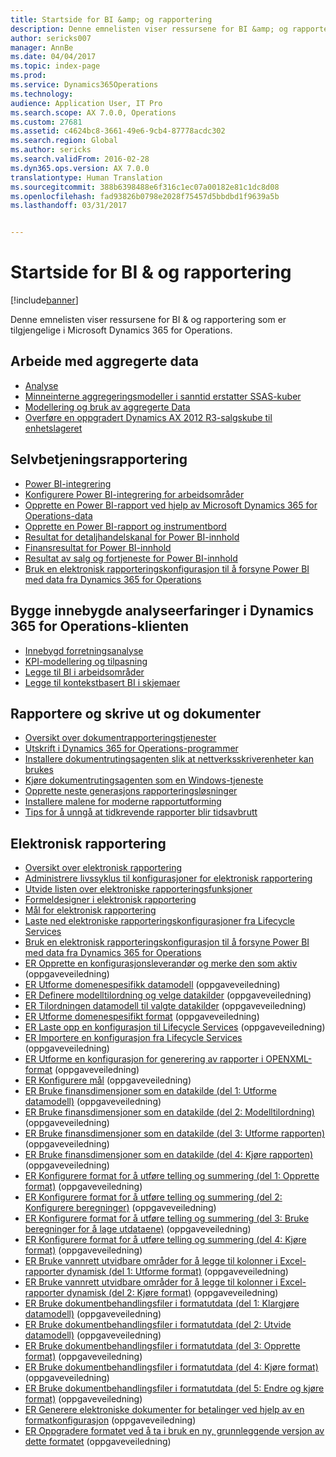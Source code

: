```yaml
---
title: Startside for BI &amp; og rapportering
description: Denne emnelisten viser ressursene for BI &amp; og rapportering som er tilgjengelige i Microsoft Dynamics 365 for Operations.
author: sericks007
manager: AnnBe
ms.date: 04/04/2017
ms.topic: index-page
ms.prod: 
ms.service: Dynamics365Operations
ms.technology: 
audience: Application User, IT Pro
ms.search.scope: AX 7.0.0, Operations
ms.custom: 27681
ms.assetid: c4624bc8-3661-49e6-9cb4-87778acdc302
ms.search.region: Global
ms.author: sericks
ms.search.validFrom: 2016-02-28
ms.dyn365.ops.version: AX 7.0.0
translationtype: Human Translation
ms.sourcegitcommit: 388b6398488e6f316c1ec07a00182e81c1dc8d08
ms.openlocfilehash: fad93826b0798e2028f75457d5bbdbd1f9639a5b
ms.lasthandoff: 03/31/2017


---
```


# <a name="bi-amp-reporting-home-page"></a>Startside for BI &amp; og rapportering

[!include[banner](../includes/banner.md)]


Denne emnelisten viser ressursene for BI &amp; og rapportering som er tilgjengelige i Microsoft Dynamics 365 for Operations. 

<a name="working-with-aggregate-data"></a>Arbeide med aggregerte data
---------------------------

-   [Analyse](analytics.md)
-   [Minneinterne aggregeringsmodeller i sanntid erstatter SSAS-kuber](..\migration-upgrade\in-memory-real-time-aggregate-models.md)
-   [Modellering og bruk av aggregerte Data](model-aggregate-data.md)
-   [Overføre en oppgradert Dynamics AX 2012 R3-salgskube til enhetslageret](..\migration-upgrade\migrate-upgraded-cube-entity-store.md)

## <a name="self-service-reporting"></a>Selvbetjeningsrapportering
-   [Power BI-integrering](power-bi-integration.md)
-   [Konfigurere Power BI-integrering for arbeidsområder](configure-power-bi-integration.md)
-   [Opprette en Power BI-rapport ved hjelp av Microsoft Dynamics 365 for Operations-data](create-powerbi-report-data.md)
-   [Opprette en Power BI-rapport og instrumentbord](create-powerbi-report-dashboard.md)
-   [Resultat for detaljhandelskanal for Power BI-innhold](retail-channel-performance-dashboard-power-bi-data.md)
-   [Finansresultat for Power BI-innhold](financial-performance-power-bi-content-pack.md)
-   [Resultat av salg og fortjeneste for Power BI-innhold](sales-profitability-performance-content-pack.md)
-   [Bruk en elektronisk rapporteringskonfigurasjon til å forsyne Power BI med data fra Dynamics 365 for Operations](general-electronic-reporting-report-configuration-get-data-powerbi.md)

## <a name="building-embedded-analytical-experiences-in-the-dynamics-365-for-operations-client"></a>Bygge innebygde analyseerfaringer i Dynamics 365 for Operations-klienten
-   [Innebygd forretningsanalyse](analytics.md#embedded-business-intelligence)
-   [KPI-modellering og tilpasning](analytics.md#kpi-modeling-and-customization)
-   [Legge til BI i arbeidsområder](add-bi-workspaces.md)
-   [Legge til kontekstbasert BI i skjemaer](add-contextual-bi-forms.md)

## <a name="document-reporting-and-printing"></a>Rapportere og skrive ut og dokumenter
-   [Oversikt over dokumentrapporteringstjenester](document-reporting-services.md)
-   [Utskrift i Dynamics 365 for Operations-programmer](print-documents.md)
-   [Installere dokumentrutingsagenten slik at nettverksskriverenheter kan brukes](install-document-routing-agent.md)
-   [Kjøre dokumentrutingsagenten som en Windows-tjeneste](run-document-routing-agent-as-windows-service.md)
-   [Opprette neste generasjons rapporteringsløsninger](create-nextgen-reporting-solutions.md)
-   [Installere malene for moderne rapportutforming](install-modern-report-design-templates.md)
-   [Tips for å unngå at tidkrevende rapporter blir tidsavbrutt](prevent-long-running-reports-timing-out.md)

## <a name="electronic-reporting"></a>Elektronisk rapportering
-   [Oversikt over elektronisk rapportering](general-electronic-reporting.md)
-   [Administrere livssyklus til konfigurasjoner for elektronisk rapportering](general-electronic-reporting-manage-configuration-lifecycle.md)
-   [Utvide listen over elektroniske rapporteringsfunksjoner](general-electronic-reporting-formulas-list-extension.md)
-   [Formeldesigner i elektronisk rapportering](general-electronic-reporting-formula-designer.md)
-   [Mål for elektronisk rapportering](electronic-reporting-destinations.md)
-   [Laste ned elektroniske rapporteringskonfigurasjoner fra Lifecycle Services](download-electronic-reporting-configuration-lcs.md)
-   [Bruk en elektronisk rapporteringskonfigurasjon til å forsyne Power BI med data fra Dynamics 365 for Operations](general-electronic-reporting-report-configuration-get-data-powerbi.md)
-   [ER Opprette en konfigurasjonsleverandør og merke den som aktiv](http://ax.help.dynamics.com/en/wiki/er-select-service-provider/) (oppgaveveiledning)
-   [ER Utforme domenespesifikk datamodell](http://ax.help.dynamics.com/en/wiki/er-design-domain-specific-data-model/) (oppgaveveiledning)
-   [ER Definere modelltilordning og velge datakilder](http://ax.help.dynamics.com/en/wiki/er-define-model-mapping-and-select-data-sources/) (oppgaveveiledning)
-   [ER Tilordningen datamodell til valgte datakilder](http://ax.help.dynamics.com/en/wiki/er-map-data-model-to-selected-data-sources/) (oppgaveveiledning)
-   [ER Utforme domenespesifikt format](http://ax.help.dynamics.com/en/wiki/er-design-domain-specific-format/) (oppgaveveiledning)
-   [ER Laste opp en konfigurasjon til Lifecycle Services](http://ax.help.dynamics.com/en/wiki/upload-a-configuration-into-lifecycle-services/) (oppgaveveiledning)
-   [ER Importere en konfigurasjon fra Lifecycle Services](http://ax.help.dynamics.com/en/wiki/import-a-configuration-from-lifecycle-services/) (oppgaveveiledning)
-   [ER Utforme en konfigurasjon for generering av rapporter i OPENXML-format](http://ax.help.dynamics.com/en/wiki/design-a-configuration-for-generating-reports-in-openxml-format/) (oppgaveveiledning)
-   [ER Konfigurere mål](http://ax.help.dynamics.com/en/wiki/configure-destinations/) (oppgaveveiledning)
-   [ER Bruke finansdimensjoner som en datakilde (del 1: Utforme datamodell)](http://ax.help.dynamics.com/en/wiki/er-use-financial-dimensions-as-a-data-source-part-1-design-data-model/) (oppgaveveiledning)
-   [ER Bruke finansdimensjoner som en datakilde (del 2: Modelltilordning)](http://ax.help.dynamics.com/en/wiki/er-use-financial-dimensions-as-a-data-source-part-2-model-mapping/) (oppgaveveiledning)
-   [ER Bruke finansdimensjoner som en datakilde (del 3: Utforme rapporten)](http://ax.help.dynamics.com/en/wiki/er-use-financial-dimensions-as-a-data-source-part-3-design-the-report/) (oppgaveveiledning)
-   [ER Bruke finansdimensjoner som en datakilde (del 4: Kjøre rapporten)](http://ax.help.dynamics.com/en/wiki/er-use-financial-dimensions-as-a-data-source-part-4-run-the-report/) (oppgaveveiledning)
-   [ER Konfigurere format for å utføre telling og summering (del 1: Opprette format)](http://ax.help.dynamics.com/en/wiki/er-configure-format-to-do-counting-and-summing-part-1-create-format/) (oppgaveveiledning)
-   [ER Konfigurere format for å utføre telling og summering (del 2: Konfigurere beregninger)](http://ax.help.dynamics.com/en/wiki/er-configure-format-to-do-counting-and-summing-part-2-configure-computations/) (oppgaveveiledning)
-   [ER Konfigurere format for å utføre telling og summering (del 3: Bruke beregninger for å lage utdataene)](http://ax.help.dynamics.com/en/wiki/er-configure-format-to-do-counting-and-summing-part-3-use-computations-to-make-the-output/) (oppgaveveiledning)
-   [ER Konfigurere format for å utføre telling og summering (del 4: Kjøre format)](http://ax.help.dynamics.com/en/wiki/er-configure-format-to-do-counting-and-summing-part-4-run-format/) (oppgaveveiledning)
-   [ER Bruke vannrett utvidbare områder for å legge til kolonner i Excel-rapporter dynamisk (del 1: Utforme format)](http://ax.help.dynamics.com/en/wiki/er-use-horizontally-expandable-ranges-to-dynamically-add-columns-in-excel-reports-part-1-design-format/) (oppgaveveiledning)
-   [ER Bruke vannrett utvidbare områder for å legge til kolonner i Excel-rapporter dynamisk (del 2: Kjøre format)](http://ax.help.dynamics.com/en/wiki/er-use-horizontally-expandable-ranges-to-dynamically-add-columns-in-excel-reports-part-2-run-format/) (oppgaveveiledning)
-   [ER Bruke dokumentbehandlingsfiler i formatutdata (del 1: Klargjøre datamodell)](http://ax.help.dynamics.com/en/wiki/er-use-document-management-files-in-format-outputs-part-1-prepare-data-model/) (oppgaveveiledning)
-   [ER Bruke dokumentbehandlingsfiler i formatutdata (del 2: Utvide datamodell)](http://ax.help.dynamics.com/en/wiki/er-use-document-management-files-in-format-outputs-part-2-extend-data-model/) (oppgaveveiledning)
-   [ER Bruke dokumentbehandlingsfiler i formatutdata (del 3: Opprette format)](http://ax.help.dynamics.com/en/wiki/er-use-document-management-files-in-format-outputs-part-3-create-format/) (oppgaveveiledning)
-   [ER Bruke dokumentbehandlingsfiler i formatutdata (del 4: Kjøre format)](http://ax.help.dynamics.com/en/wiki/er-use-document-management-files-in-format-outputs-part-4-run-format/) (oppgaveveiledning)
-   [ER Bruke dokumentbehandlingsfiler i formatutdata (del 5: Endre og kjøre format)](http://ax.help.dynamics.com/en/wiki/er-use-document-management-files-in-format-outputs-part-5-modify-and-run-format/) (oppgaveveiledning)
-   [ER Generere elektroniske dokumenter for betalinger ved hjelp av en formatkonfigurasjon](http://ax.help.dynamics.com/en/wiki/generate-electronic-documents-for-payments-using-a-format-configuration/) (oppgaveveiledning)
-   [ER Oppgradere formatet ved å ta i bruk en ny, grunnleggende versjon av dette formatet](http://ax.help.dynamics.com/en/wiki/upgrade-your-format-by-adopting-a-new-base-version-of-that-format/) (oppgaveveiledning)








